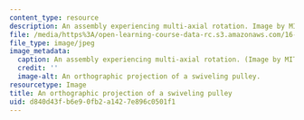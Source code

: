 ```yaml
---
content_type: resource
description: An assembly experiencing multi-axial rotation. Image by MIT Open Courseware.
file: /media/https%3A/open-learning-course-data-rc.s3.amazonaws.com/16-07-dynamics-fall-2009/d840d43fb6e90fb2a1427e896c0501f1_16-07f09.jpg
file_type: image/jpeg
image_metadata:
  caption: An assembly experiencing multi-axial rotation. (Image by MIT OpenCourseWare.)
  credit: ''
  image-alt: An orthographic projection of a swiveling pulley.
resourcetype: Image
title: An orthographic projection of a swiveling pulley
uid: d840d43f-b6e9-0fb2-a142-7e896c0501f1
---
```

